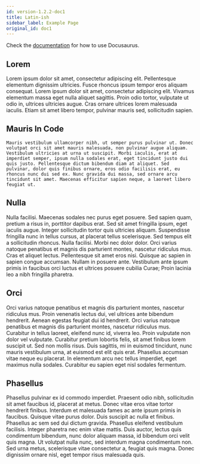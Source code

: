 ```yaml
---
id: version-1.2.2-doc1
title: Latin-ish
sidebar_label: Example Page
original_id: doc1
---
```


Check the [documentation](https://docusaurus.io) for how to use Docusaurus.

## Lorem

Lorem ipsum dolor sit amet, consectetur adipiscing elit. Pellentesque elementum dignissim ultricies. Fusce rhoncus ipsum tempor eros aliquam consequat. Lorem ipsum dolor sit amet, consectetur adipiscing elit. Vivamus elementum massa eget nulla aliquet sagittis. Proin odio tortor, vulputate ut odio in, ultrices ultricies augue. Cras ornare ultrices lorem malesuada iaculis. Etiam sit amet libero tempor, pulvinar mauris sed, sollicitudin sapien.

## Mauris In Code

```
Mauris vestibulum ullamcorper nibh, ut semper purus pulvinar ut. Donec volutpat orci sit amet mauris malesuada, non pulvinar augue aliquam. Vestibulum ultricies at urna ut suscipit. Morbi iaculis, erat at imperdiet semper, ipsum nulla sodales erat, eget tincidunt justo dui quis justo. Pellentesque dictum bibendum diam at aliquet. Sed pulvinar, dolor quis finibus ornare, eros odio facilisis erat, eu rhoncus nunc dui sed ex. Nunc gravida dui massa, sed ornare arcu tincidunt sit amet. Maecenas efficitur sapien neque, a laoreet libero feugiat ut.
```

## Nulla

Nulla facilisi. Maecenas sodales nec purus eget posuere. Sed sapien quam, pretium a risus in, porttitor dapibus erat. Sed sit amet fringilla ipsum, eget iaculis augue. Integer sollicitudin tortor quis ultricies aliquam. Suspendisse fringilla nunc in tellus cursus, at placerat tellus scelerisque. Sed tempus elit a sollicitudin rhoncus. Nulla facilisi. Morbi nec dolor dolor. Orci varius natoque penatibus et magnis dis parturient montes, nascetur ridiculus mus. Cras et aliquet lectus. Pellentesque sit amet eros nisi. Quisque ac sapien in sapien congue accumsan. Nullam in posuere ante. Vestibulum ante ipsum primis in faucibus orci luctus et ultrices posuere cubilia Curae; Proin lacinia leo a nibh fringilla pharetra.

## Orci

Orci varius natoque penatibus et magnis dis parturient montes, nascetur ridiculus mus. Proin venenatis lectus dui, vel ultrices ante bibendum hendrerit. Aenean egestas feugiat dui id hendrerit. Orci varius natoque penatibus et magnis dis parturient montes, nascetur ridiculus mus. Curabitur in tellus laoreet, eleifend nunc id, viverra leo. Proin vulputate non dolor vel vulputate. Curabitur pretium lobortis felis, sit amet finibus lorem suscipit ut. Sed non mollis risus. Duis sagittis, mi in euismod tincidunt, nunc mauris vestibulum urna, at euismod est elit quis erat. Phasellus accumsan vitae neque eu placerat. In elementum arcu nec tellus imperdiet, eget maximus nulla sodales. Curabitur eu sapien eget nisl sodales fermentum.

## Phasellus

Phasellus pulvinar ex id commodo imperdiet. Praesent odio nibh, sollicitudin sit amet faucibus id, placerat at metus. Donec vitae eros vitae tortor hendrerit finibus. Interdum et malesuada fames ac ante ipsum primis in faucibus. Quisque vitae purus dolor. Duis suscipit ac nulla et finibus. Phasellus ac sem sed dui dictum gravida. Phasellus eleifend vestibulum facilisis. Integer pharetra nec enim vitae mattis. Duis auctor, lectus quis condimentum bibendum, nunc dolor aliquam massa, id bibendum orci velit quis magna. Ut volutpat nulla nunc, sed interdum magna condimentum non. Sed urna metus, scelerisque vitae consectetur a, feugiat quis magna. Donec dignissim ornare nisl, eget tempor risus malesuada quis.
